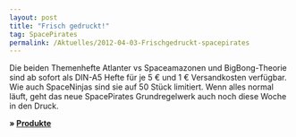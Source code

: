 ```yaml
---
layout: post
title: "Frisch gedruckt!"
tag: SpacePirates
permalink: /Aktuelles/2012-04-03-Frischgedruckt-spacepirates
---
```


Die beiden Themenhefte Atlanter vs Spaceamazonen und BigBong-Theorie sind ab sofort als DIN-A5 Hefte für je 5 &euro; und 1 &euro; Versandkosten verfügbar. Wie auch SpaceNinjas sind sie auf 50 Stück limitiert. Wenn alles normal läuft, geht das neue SpacePirates Grundregelwerk auch noch diese Woche in den Druck.

**&raquo; [Produkte](https://spacepirates.jcgames.de/Publikationen/)**
